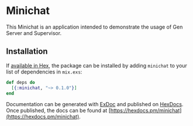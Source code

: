 # Minichat

This Minichat is an application intended to demonstrate the usage of Gen Server and Supervisor.

## Installation

If [available in Hex](https://hex.pm/docs/publish), the package can be installed
by adding `minichat` to your list of dependencies in `mix.exs`:

```elixir
def deps do
  [{:minichat, "~> 0.1.0"}]
end
```

Documentation can be generated with [ExDoc](https://github.com/elixir-lang/ex_doc)
and published on [HexDocs](https://hexdocs.pm). Once published, the docs can
be found at [https://hexdocs.pm/minichat](https://hexdocs.pm/minichat).

